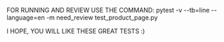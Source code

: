 FOR RUNNING AND REVIEW USE THE COMMAND: 
pytest -v --tb=line --language=en -m need_review test_product_page.py



I HOPE, YOU WILL LIKE THESE GREAT TESTS :)  
